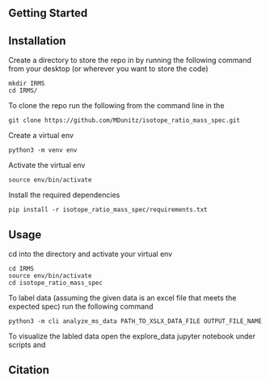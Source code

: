 ## Getting Started

## Installation
Create a directory to store the repo in by running the following command from your desktop (or wherever you want to store the code)
```
mkdir IRMS
cd IRMS/
```
To clone the repo run the following from the command line in the
```
git clone https://github.com/MDunitz/isotope_ratio_mass_spec.git
```
Create a virtual env
```
python3 -m venv env
```
Activate the virtual env
```
source env/bin/activate
```
Install the required dependencies
```
pip install -r isotope_ratio_mass_spec/requirements.txt
```
## Usage
cd into the directory and activate your virtual env
```
cd IRMS
source env/bin/activate
cd isotope_ratio_mass_spec
```
To label data (assuming the given data is an excel file that meets the expected spec) run the following command
```
python3 -m cli analyze_ms_data PATH_TO_XSLX_DATA_FILE OUTPUT_FILE_NAME
```
To visualize the labled data open the explore_data jupyter notebook under scripts and 

## Citation
